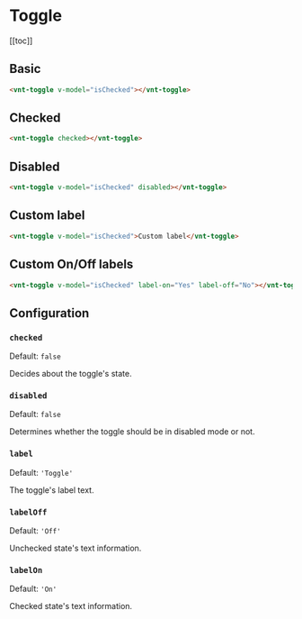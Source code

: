 # Toggle

[[toc]]

## Basic

<toggle-basic />

```html
<vnt-toggle v-model="isChecked"></vnt-toggle>
```

## Checked

<toggle-checked />

```html
<vnt-toggle checked></vnt-toggle>
```

## Disabled

<toggle-disabled />

```html
<vnt-toggle v-model="isChecked" disabled></vnt-toggle>
```

## Custom label

<toggle-label />

```html
<vnt-toggle v-model="isChecked">Custom label</vnt-toggle>
```

## Custom On/Off labels

<toggle-on-off-labels />

```html
<vnt-toggle v-model="isChecked" label-on="Yes" label-off="No"></vnt-toggle>
```

## Configuration

### `checked`
Default: `false`

Decides about the toggle's state.

### `disabled`
Default: `false`

Determines whether the toggle should be in disabled mode or not.

### `label`
Default: `'Toggle'`

The toggle's label text.

### `labelOff`
Default: `'Off'`

Unchecked state's text information.

### `labelOn`
Default: `'On'`

Checked state's text information.
